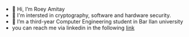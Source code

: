 - 👋 Hi, I’m Roey Amitay
- 👀 I'm intersted in cryptography, software and hardware security.
- 🌱 I’m a third-year Computer Engineering student in Bar Ilan university
- you can reach me via linkedin in the following [link](url)
